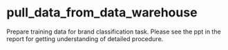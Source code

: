pull_data_from_data_warehouse
===
Prepare training data for brand classification task. Please see the ppt in the report for getting understanding of detailed procedure.
